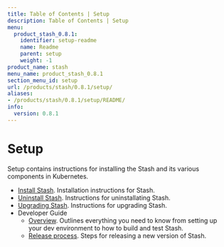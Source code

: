 ```yaml
---
title: Table of Contents | Setup
description: Table of Contents | Setup
menu:
  product_stash_0.8.1:
    identifier: setup-readme
    name: Readme
    parent: setup
    weight: -1
product_name: stash
menu_name: product_stash_0.8.1
section_menu_id: setup
url: /products/stash/0.8.1/setup/
aliases:
- /products/stash/0.8.1/setup/README/
info:
  version: 0.8.1
---
```


# Setup

Setup contains instructions for installing the Stash and its various components in Kubernetes.

- [Install Stash](/products/stash/0.8.1/setup/install). Installation instructions for Stash.
- [Uninstall Stash](/products/stash/0.8.1/setup/uninstall). Instructions for uninstallating Stash.
- [Upgrading Stash](/products/stash/0.8.1/setup/upgrade). Instructions for upgrading Stash.
- Developer Guide
  - [Overview](/products/stash/0.8.1/setup/developer-guide/overview). Outlines everything you need to know from setting up your dev environment to how to build and test Stash.
  - [Release process](/products/stash/0.8.1/setup/developer-guide/release). Steps for releasing a new version of Stash.

